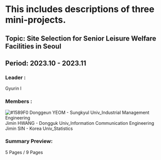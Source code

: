 # This includes descriptions of three mini-projects.<br/>


## Topic: Site Selection for Senior Leisure Welfare Facilities in Seoul<br/>
## Period: 2023.10 - 2023.11 <br/>
### Leader : <br/>
Gyurin I <br/>

### Members : <br/>
![#1589F0](https://placehold.co/15x15/1589F0/1589F0.png) Donggeun YEOM - Sungkyul Univ_Industrial Management Engineering <br/>
Jimin HWANG - Dongguk Univ_Information Communication Engineering <br/>
Jimin SIN - Korea Univ_Statistics

### Summary Preview:<br/>
5 Pages / 9 Pages<br/>
<br/>


